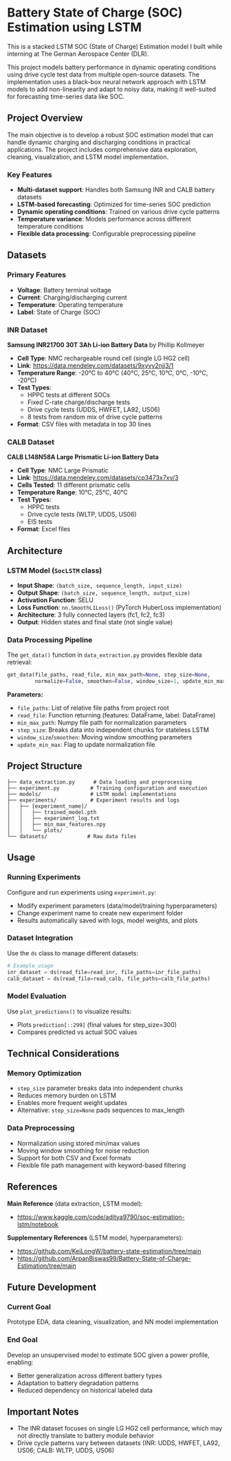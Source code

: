 
# Battery State of Charge (SOC) Estimation using LSTM

This is a stacked LSTM SOC (State of Charge) Estimation model I built while interning at The German Aerospace Center (DLR).

This project models battery performance in dynamic operating conditions using drive cycle test data from multiple open-source datasets. The implementation uses a black-box neural network approach with LSTM models to add non-linearity and adapt to noisy data, making it well-suited for forecasting time-series data like SOC.

## Project Overview

The main objective is to develop a robust SOC estimation model that can handle dynamic charging and discharging conditions in practical applications. The project includes comprehensive data exploration, cleaning, visualization, and LSTM model implementation.

### Key Features
- **Multi-dataset support**: Handles both Samsung INR and CALB battery datasets
- **LSTM-based forecasting**: Optimized for time-series SOC prediction
- **Dynamic operating conditions**: Trained on various drive cycle patterns
- **Temperature variance**: Models performance across different temperature conditions
- **Flexible data processing**: Configurable preprocessing pipeline

## Datasets

### Primary Features
- **Voltage**: Battery terminal voltage
- **Current**: Charging/discharging current
- **Temperature**: Operating temperature
- **Label**: State of Charge (SOC)

### INR Dataset
**Samsung INR21700 30T 3Ah Li-ion Battery Data** by Phillip Kollmeyer
- **Cell Type**: NMC rechargeable round cell (single LG HG2 cell)
- **Link**: https://data.mendeley.com/datasets/9xyvy2njj3/1
- **Temperature Range**: -20°C to 40°C (40°C, 25°C, 10°C, 0°C, -10°C, -20°C)
- **Test Types**: 
  - HPPC tests at different SOCs
  - Fixed C-rate charge/discharge tests
  - Drive cycle tests (UDDS, HWFET, LA92, US06)
  - 8 tests from random mix of drive cycle patterns
- **Format**: CSV files with metadata in top 30 lines

### CALB Dataset
**CALB L148N58A Large Prismatic Li-ion Battery Data**
- **Cell Type**: NMC Large Prismatic
- **Link**: https://data.mendeley.com/datasets/cp3473x7xv/3
- **Cells Tested**: 11 different prismatic cells
- **Temperature Range**: 10°C, 25°C, 40°C
- **Test Types**:
  - HPPC tests
  - Drive cycle tests (WLTP, UDDS, US06)
  - EIS tests
- **Format**: Excel files

## Architecture

### LSTM Model (`SocLSTM` class)
- **Input Shape**: `(batch_size, sequence_length, input_size)`
- **Output Shape**: `(batch_size, sequence_length, output_size)`
- **Activation Function**: SELU
- **Loss Function**: `nn.SmoothL1Loss()` (PyTorch HuberLoss implementation)
- **Architecture**: 3 fully connected layers (fc1, fc2, fc3)
- **Output**: Hidden states and final state (not single value)

### Data Processing Pipeline
The `get_data()` function in `data_extraction.py` provides flexible data retrieval:

```python
get_data(file_paths, read_file, min_max_path=None, step_size=None, 
         normalize=False, smoothen=False, window_size=1, update_min_max=False)
```

**Parameters:**
- `file_paths`: List of relative file paths from project root
- `read_file`: Function returning (features: DataFrame, label: DataFrame)
- `min_max_path`: Numpy file path for normalization parameters
- `step_size`: Breaks data into independent chunks for stateless LSTM
- `window_size`/`smoothen`: Moving window smoothing parameters
- `update_min_max`: Flag to update normalization file

## Project Structure

```
├── data_extraction.py      # Data loading and preprocessing
├── experiment.py          # Training configuration and execution
├── models/                # LSTM model implementations
├── experiments/           # Experiment results and logs
│   ├── [experiment_name]/
│   │   ├── trained_model.pth
│   │   ├── experiment_log.txt
│   │   ├── min_max_features.npy
│   │   └── plots/
└── datasets/             # Raw data files
```

## Usage

### Running Experiments
Configure and run experiments using `experiment.py`:
- Modify experiment parameters (data/model/training hyperparameters)
- Change experiment name to create new experiment folder
- Results automatically saved with logs, model weights, and plots

### Dataset Integration
Use the `ds` class to manage different datasets:
```python
# Example usage
inr_dataset = ds(read_file=read_inr, file_paths=inr_file_paths)
calb_dataset = ds(read_file=read_calb, file_paths=calb_file_paths)
```

### Model Evaluation
Use `plot_predictions()` to visualize results:
- Plots `prediction[::299]` (final values for step_size=300)
- Compares predicted vs actual SOC values

## Technical Considerations

### Memory Optimization
- `step_size` parameter breaks data into independent chunks
- Reduces memory burden on LSTM
- Enables more frequent weight updates
- Alternative: `step_size=None` pads sequences to max_length

### Data Preprocessing
- Normalization using stored min/max values
- Moving window smoothing for noise reduction
- Support for both CSV and Excel formats
- Flexible file path management with keyword-based filtering

## References

**Main Reference** (data extraction, LSTM model):
- https://www.kaggle.com/code/aditya9790/soc-estimation-lstm/notebook

**Supplementary References** (LSTM model, hyperparameters):
- https://github.com/KeiLongW/battery-state-estimation/tree/main
- https://github.com/ArpanBiswas99/Battery-State-of-Charge-Estimation/tree/main

## Future Development

### Current Goal
Prototype EDA, data cleaning, visualization, and NN model implementation

### End Goal
Develop an unsupervised model to estimate SOC given a power profile, enabling:
- Better generalization across different battery types
- Adaptation to battery degradation patterns
- Reduced dependency on historical labeled data

## Important Notes

- The INR dataset focuses on single LG HG2 cell performance, which may not directly translate to battery module behavior
- Drive cycle patterns vary between datasets (INR: UDDS, HWFET, LA92, US06; CALB: WLTP, UDDS, US06)
